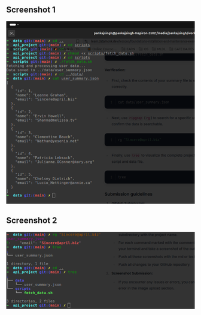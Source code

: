 
<h2>Screenshot 1</h2>
<img src="https://github.com/pankajsingh016/Data-Monk-Internship-Data/blob/main/foundation/01_linux/Installation_Maintenance/submission4/Image1.png">


<h2>Screenshot 2</h2>
<img src="https://github.com/pankajsingh016/Data-Monk-Internship-Data/blob/main/foundation/01_linux/Installation_Maintenance/submission4/Image2.png">

